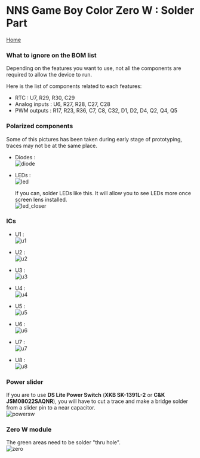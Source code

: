 # NNS Game Boy Color Zero W : Solder Part
[Home](https://github.com/porcinus/NNS-Game-Boy-Color-Zero-W/)  

### What to ignore on the BOM list
Depending on the features you want to use, not all the components are required to allow the device to run.  

Here is the list of components related to each features:  
- RTC : U7, R29, R30, C29  
- Analog inputs : U6, R27, R28, C27, C28  
- PWM outputs : R17, R23, R36, C7, C8, C32, D1, D2, D4, Q2, Q4, Q5  

### Polarized components
Some of this pictures has been taken during early stage of prototyping, traces may not be at the same place.  

- Diodes :  
![diode](images/solder/diode.jpg)  

- LEDs :  
![led](images/solder/led.jpg)  

  If you can, solder LEDs like this. It will allow you to see LEDs more once screen lens installed.  
  ![led_closer](images/solder/led_closer.jpg)  


### ICs
- U1 :  
![u1](images/solder/u1.jpg)  

- U2 :  
![u2](images/solder/u2.jpg)  

- U3 :  
![u3](images/solder/u3.jpg)  

- U4 :  
![u4](images/solder/u4.jpg)  

- U5 :  
![u5](images/solder/u5.jpg)  

- U6 :  
![u6](images/solder/u6.jpg)  

- U7 :  
![u7](images/solder/u7.jpg)  

- U8 :  
![u8](images/solder/u8.jpg)  


### Power slider
If you are to use **DS Lite Power Switch** (**XKB SK-1391L-2** or **C&K JSM08022SAQNR**), you will have to cut a trace and make a bridge solder from a slider pin to a near capacitor.  
![powersw](images/solder/powersw.jpg)  


### Zero W module
The green areas need to be solder "thru hole".  
![zero](images/solder/zero.jpg)  

